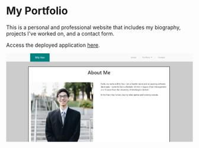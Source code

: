 # My Portfolio

This is a personal and professional website that includes my biography, projects I've worked on, and a contact form.

Access the deployed application [here](https://billyhao12.github.io/My-Portfolio/).

![Main Page](Assets/Images/main-page-screenshot.png)